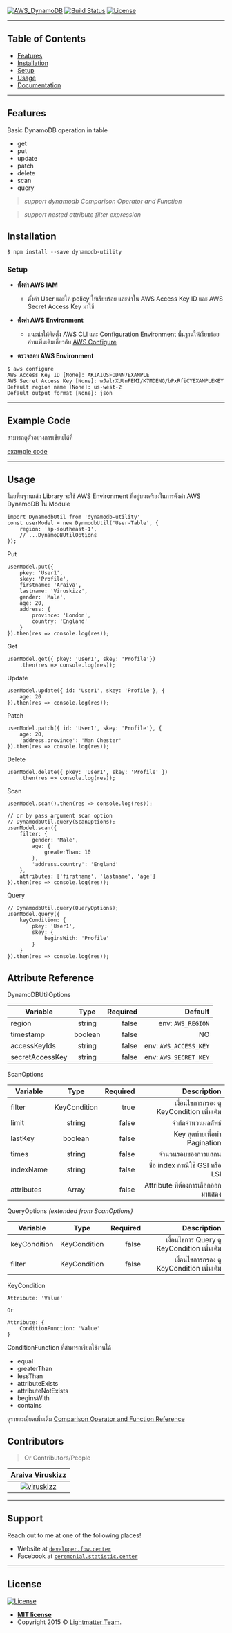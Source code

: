 <a href="https://aws.amazon.com/dynamodb/"><img src="https://miro.medium.com/max/700/1*cmfoGi3FnVIBCwvmVLYgjg.png" title="AWS DynamoDB" alt="AWS_DynamoDB"></a>
[![Build Status](http://img.shields.io/travis/badges/badgerbadgerbadger.svg?style=flat-square)](https://rubygems.org/gems/badgerbadgerbadger) [![License](http://img.shields.io/:license-mit-blue.svg?style=flat-square)](http://badges.mit-license.org) 

---

## Table of Contents

- [Features](#features)
- [Installation](#installation)
- [Setup](#setup)
- [Usage](#usage)
- [Documentation](#documentation)

---
## Features
Basic DynamoDB operation in table
- get
- put
- update
- patch
- delete
- scan
- query

>*support dynamodb Comparison Operator and Function*

> *support nested attribute filter expression*

## Installation

```
$ npm install --save dynamodb-utility
```

### Setup

- **ตั้งค่า AWS IAM**
    - ตั้งค่า User และให้ policy ให้เรียบร้อย และนำใน AWS Access Key ID และ AWS Secret Access Key มาใช้
    
- **ตั้งค่า AWS Environment**
    - แนะนำให้ติดตั้ง AWS CLI และ Configuration Environment พื้นฐานให้เรียบร้อย
อ่านเพิ่มเติมเกี่ยวกับ [AWS Configure](https://docs.aws.amazon.com/cli/latest/userguide/cli-chap-configure.html)

- **ตรวจสอบ AWS Environment**
```
$ aws configure
AWS Access Key ID [None]: AKIAIOSFODNN7EXAMPLE
AWS Secret Access Key [None]: wJalrXUtnFEMI/K7MDENG/bPxRfiCYEXAMPLEKEY
Default region name [None]: us-west-2
Default output format [None]: json
```

---

## Example Code
สามารถดูตัวอย่างการเขียนได้ที่

[example code](https://github.com/viruskizz/dynamodb-utility/tree/master/examples)

---

## Usage
โดยพื้นฐานแล้ว Library จะใช้ AWS Environment ที่อยู่บนเครื่องในการตั้งค่า AWS DynamoDB ใน Module
```
import DynamodbUtil from 'dynamodb-utility'
const userModel = new DynmodbUtil('User-Table', {
    region: 'ap-southeast-1',
    // ...DynamoDBUtilOptions
});
```

Put
```
userModel.put({
    pkey: 'User1',
    skey: 'Profile',
    firstname: 'Araiva',
    lastname: 'Viruskizz',
    gender: 'Male',
    age: 20,
    address: {
        province: 'London',
        country: 'England'
    }
}).then(res => console.log(res));
```

Get
```
userModel.get({ pkey: 'User1', skey: 'Profile'})
    .then(res => console.log(res));
```

Update
```
userModel.update({ id: 'User1', skey: 'Profile'}, {
    age: 20
}).then(res => console.log(res));
```

Patch
```
userModel.patch({ id: 'User1', skey: 'Profile'}, {
    age: 20,
    'address.province': 'Man Chester'
}).then(res => console.log(res));
```

Delete
```
userModel.delete({ pkey: 'User1', skey: 'Profile' })
    .then(res => console.log(res));
```

Scan
```
userModel.scan().then(res => console.log(res));

// or by pass argument scan option
// DynamodbUtil.query(ScanOptions);
userModel.scan({
    filter: {
        gender: 'Male',
        age: {
            greaterThan: 10
        },
        'address.country': 'England'
    },
    attributes: ['firstname', 'lastname', 'age']
}).then(res => console.log(res));
```

Query
```
// DynamodbUtil.query(QueryOptions);
userModel.query({
    keyCondition: {
        pkey: 'User1',
        skey: {
            beginsWith: 'Profile'
        }
    }
}).then(res => console.log(res));
```

## Attribute Reference
DynamoDBUtilOptions

| Variable        | Type          | Required  | Default  |
| --------------- |:-------------:| ---------:| --------:|
| region          | string        | false     | env: `AWS_REGION` |
| timestamp       | boolean       | false     | NO|
| accessKeyIds    | string        | false     | env: `AWS_ACCESS_KEY`|
| secretAccessKey | string        | false     | env: `AWS_SECRET_KEY`|

ScanOptions

| Variable        | Type            | Required  | Description  |
| --------------- |:---------------:| ---------:| --------:|
| filter         | KeyCondition     | true      | เงื่อนไขการกรอง ดู KeyCondition เพิ่มเติม|
| limit          | string           | false     | จำกัดจำนวนผลลัพธ์ |
| lastKey        | boolean          | false     | Key สุดท้ายเพื่อทำ Pagination |
| times          | string           | false     | จำนวนรอบของการแสกน |
| indexName      | string           | false     | ชื่อ index กรณีใช้ GSI หรือ LSI|
| attributes     | Array<string>    | false     | Attribute ที่ต้องการเลือกออกมาแสดง|

QueryOptions  *(extended from ScanOptions)*

| Variable        | Type            | Required  | Description  |
| --------------- |:---------------:| ---------:| --------:|
| keyCondition    | KeyCondition     | false      | เงื่อนไขการ Query ดู KeyCondition เพิ่มเติม|
| filter          | KeyCondition     | false      | เงื่อนไขการกรอง ดู KeyCondition เพิ่มเติม|

KeyCondition

```
Attribute: 'Value'
  
Or 
  
Attribute: {
    ConditionFunction: 'Value'
}
```
ConditionFunction ที่สามารถเรียกใช้งานได้
- equal
- greaterThan
- lessThan
- attributeExists
- attributeNotExists
- beginsWith
- contains

ดูรายละเอียดเพิ่มเติ่ม [Comparison Operator and Function Reference
](https://docs.aws.amazon.com/amazondynamodb/latest/developerguide/Expressions.OperatorsAndFunctions.html)

## Contributors

> Or Contributors/People

| <a href="http://https://github.com/viruskizz" target="_blank">**Araiva Viruskizz**</a> |
| :---: 
| [![viruskizz](https://avatars1.githubusercontent.com/u/20396530?s=150&u=1dd265ad5ff5aff48f1eed6b5e6575d66e28c94f&v=4)](http://https://github.com/viruskizz)

---

## Support

Reach out to me at one of the following places!

- Website at <a href="http://developer.fbw.center" target="_blank">`developer.fbw.center`</a>
- Facebook at <a href="https://facebook.com/ceremonial.statistic.center/" target="_blank">`ceremonial.statistic.center`</a>

---

## License

[![License](http://img.shields.io/:license-mit-blue.svg?style=flat-square)](http://badges.mit-license.org)

- **[MIT license](http://opensource.org/licenses/mit-license.php)**
- Copyright 2015 © <a href="http://developer.fbw.center" target="_blank">Lightmatter Team</a>.
